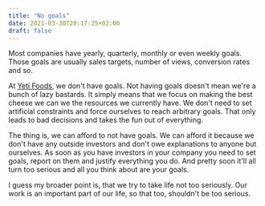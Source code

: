 ```yaml
---
title: "No goals"
date: 2021-03-30T20:17:25+02:00
draft: false
---
```


Most companies have yearly, quarterly, monthly or even weekly goals. Those goals are usually sales targets, number of views, conversion rates and so.

At [Yeti Foods](https://yeticheese.com), we don't have goals. Not having goals doesn't mean we're a bunch of lazy bastards. It simply means that we focus on making the best cheese we can we the resources we currently have. We don't need to set artificial constraints and force ourselves to reach arbitrary goals. That only leads to bad decisions and takes the fun out of everything.

The thing is, we can afford to not have goals. We can afford it because we don't have any outside investors and don't owe explanations to anyone but ourselves. As soon as you have investors in your company you need to set goals, report on them and justify everything you do. And pretty soon it'll all turn too serious and all you think about are your goals.

I guess my broader point is, that we try to take life not too seriously. Our work is an important part of our life, so that too, shouldn't be too serious.